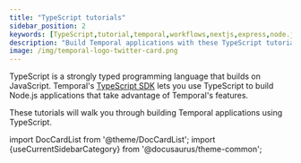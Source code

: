 ```yaml
---
title: "TypeScript tutorials"
sidebar_position: 2
keywords: [TypeScript,tutorial,temporal,workflows,nextjs,express,node.js,javascript]
description: "Build Temporal applications with these TypeScript tutorials"
image: /img/temporal-logo-twitter-card.png
---
```


TypeScript is a strongly typed programming language that builds on JavaScript. Temporal's [TypeScript SDK](https://docs.temporal.io/typescript/introduction/) lets you use TypeScript to build Node.js applications that take advantage of Temporal's features.

These tutorials will walk you through building Temporal applications using TypeScript.

import DocCardList from '@theme/DocCardList';
import {useCurrentSidebarCategory} from '@docusaurus/theme-common';

<DocCardList items={useCurrentSidebarCategory().items}/>
